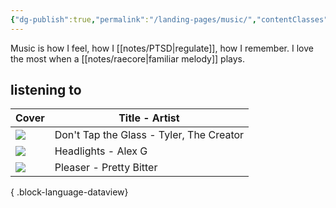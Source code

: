 ```yaml
---
{"dg-publish":true,"permalink":"/landing-pages/music/","contentClasses":"cards"}
---
```


Music is how I feel, how I [[notes/PTSD\|regulate]], how I remember. I love the most when a [[notes/raecore\|familiar melody]] plays. 


## listening to 

| Cover                                                                     | Title - Artist                           |
| ------------------------------------------------------------------------- | ---------------------------------------- |
| ![](https://e.snmc.io/i/1200/s/c3222d410433742d3731bd6b2edbe6e2/13576730) | Don't Tap the Glass - Tyler, The Creator |
| ![](https://e.snmc.io/i/1200/s/7c92cf732f320a26af1fd875beb3bf54/13397883) | Headlights - Alex G                      |
| ![](https://e.snmc.io/i/1200/s/386e1dc3efabf1288e924accb5fe2682/13321604) | Pleaser - Pretty Bitter                  |

{ .block-language-dataview}

